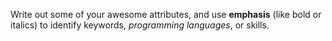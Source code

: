 Write out some of your awesome attributes, and use **emphasis** (like bold or italics) to identify keywords, *programming languages*, or skills. 
